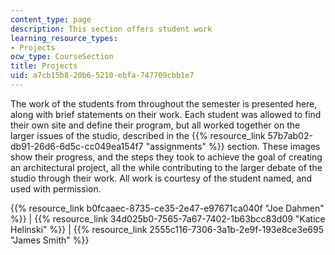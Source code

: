 ```yaml
---
content_type: page
description: This section offers student work
learning_resource_types:
- Projects
ocw_type: CourseSection
title: Projects
uid: a7cb15b8-20b6-5210-ebfa-747709cbb1e7
---
```


The work of the students from throughout the semester is presented here, along with brief statements on their work. Each student was allowed to find their own site and define their program, but all worked together on the larger issues of the studio, described in the {{% resource_link 57b7ab02-db91-26d6-6d5c-cc049ea154f7 "assignments" %}} section. These images show their progress, and the steps they took to achieve the goal of creating an architectural project, all the while contributing to the larger debate of the studio through their work. All work is courtesy of the student named, and used with permission.

{{% resource_link b0fcaaec-8735-ce35-2e47-e97671ca040f "Joe Dahmen" %}} | {{% resource_link 34d025b0-7565-7a67-7402-1b63bcc83d09 "Katice Helinski" %}} | {{% resource_link 2555c116-7306-3a1b-2e9f-193e8ce3e695 "James Smith" %}}